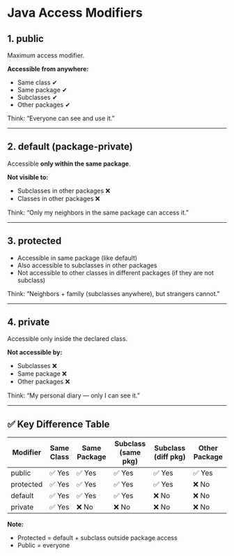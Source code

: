 # Java Access Modifiers

## 1. public
Maximum access modifier.

**Accessible from anywhere:**
- Same class ✔
- Same package ✔
- Subclasses ✔
- Other packages ✔

Think: “Everyone can see and use it.”

---

## 2. default (package-private)
Accessible **only within the same package**.

**Not visible to:**
- Subclasses in other packages ❌
- Classes in other packages ❌

Think: “Only my neighbors in the same package can access it.”

---

## 3. protected
- Accessible in same package (like default)
- Also accessible to subclasses in other packages
- Not accessible to other classes in different packages (if they are not subclass)

Think: “Neighbors + family (subclasses anywhere), but strangers cannot.”

---

## 4. private
Accessible only inside the declared class.

**Not accessible by:**
- Subclasses ❌
- Same package ❌
- Other packages ❌

Think: “My personal diary — only I can see it.”

---

## ✅ Key Difference Table

| Modifier   | Same Class | Same Package | Subclass (same pkg) | Subclass (diff pkg) | Other Package |
|------------|------------|--------------|--------------------|-------------------|---------------|
| public     | ✅ Yes     | ✅ Yes       | ✅ Yes             | ✅ Yes            | ✅ Yes        |
| protected  | ✅ Yes     | ✅ Yes       | ✅ Yes             | ✅ Yes            | ❌ No         |
| default    | ✅ Yes     | ✅ Yes       | ✅ Yes             | ❌ No             | ❌ No         |
| private    | ✅ Yes     | ❌ No        | ❌ No              | ❌ No             | ❌ No         |

**Note:**  
- Protected = default + subclass outside package access  
- Public = everyone
